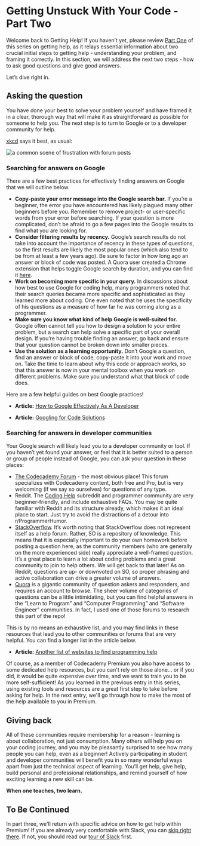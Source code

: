 # Getting Unstuck With Your Code - Part Two
Welcome back to Getting Help! If you haven’t yet, please review [Part One](https://github.com/codecademy-coaches/premium-supplemental-repo/blob/master/general-advice/05-getting-unstuck-part-one.md) of this series on getting help, as it relays essential information about two crucial initial steps to getting help - understanding your problem, and framing it correctly. In this section, we will address the next two steps - how to ask good questions and give good answers.
 
Let’s dive right in. 
 
## Asking the question 
You have done your best to solve your problem yourself and have framed it in a clear, thorough way that will make it as straightforward as possible for someone to help you. The next step is to turn to Google or to a developer community for help. 
	
[xkcd](https://xkcd.com/) says it best, as usual:

![a common scene of frustration with forum posts](https://imgs.xkcd.com/comics/wisdom_of_the_ancients.png "Wisdom of the Ancients")

 
### Searching for answers on Google
There are a few best practices for effectively finding answers on Google that we will outline below. 
 
* **Copy-paste your error message into the Google search bar.** If you’re a beginner, the error you have encountered has likely plagued many other beginners before you. Remember to remove project- or user-specific words from your error before searching.  If your question is more complicated, don’t be afraid to go a few pages into the Google results to find what you are looking for. 
* **Consider filtering results by recency.** Google’s search results do not take into account the importance of recency in these types of questions, so the first results are likely the most popular ones (which also tend to be from at least a few years ago). Be sure to factor in how long ago an answer or block of code was posted. A Quora user created a Chrome extension that helps toggle Google search by duration, and you can find it [here](https://chrome.google.com/webstore/detail/google-search-duration/gohmpbncdcmfmkoceccbdfmpjbbclnpg).
* **Work on becoming more specific in your query.** In discussions about how best to use Google for coding help, many programmers noted that their search queries became more specific and sophisticated as they learned more about coding. One even noted that he uses the specificity of his questions as a measure of how far he was coming along as a programmer. 
* **Make sure you know what kind of help Google is well-suited for.** Google often cannot tell you how to design a solution to your entire problem, but a search can help solve a specific part of your overall design. If you’re having trouble finding an answer, go back and ensure that your question cannot be broken down into smaller pieces. 
* **Use the solution as a learning opportunity.** Don’t Google a question, find an answer or block of code, copy-paste it into your work and move on. Take the time to learn about why this code or approach works, so that this answer is now in your mental toolbox when you work on different problems. Make sure you understand what that block of code does. 
 
Here are a few helpful guides on best Google practices! 
 
* **Article:** [How to Google Effectively As A Developer](https://medium.com/@niamhpower/how-to-google-effectively-as-a-developer-4ebe363afe) 
 
* **Article:** [Googling for Code Solutions](https://knightlab.northwestern.edu/2014/03/13/googling-for-code-solutions-can-be-tricky-heres-how-to-get-started/) 
 
### Searching for answers in developer communities
Your Google search will likely lead you to a developer community or tool. If you haven’t yet found your answer, or feel that it is better suited to a person or group of people instead of Google, you can ask your question in these places: 
 
* [The Codecademy Forum](https://discuss.codecademy.com/) - the most obvious place!  This forum specializes with Codecademy content, both free and Pro, but is very welcoming (if we say so ourselves) for questions of any type.
* Reddit. The [Coding Help](https://www.reddit.com/r/CodingHelp/) subreddit and programmer community are very beginner-friendly, and include exhaustive FAQs. You may be quite familiar with Reddit and its structure already, which makes it an ideal place to start.  Just try to avoid the distractions of a detour into r/ProgrammerHumor.
* [StackOverflow](https://stackoverflow.com/ "StackOverflow"). It’s worth noting that StackOverflow does not represent itself as a help forum. Rather, SO is a repository of knowledge. This means that it is especially important to do your own homework before posting a question here, as the community members (who are generally on the more experienced side) really appreciate a well-framed question. It’s a great place to learn a lot about coding problems and a great community to join to help others. We will get back to that later! As on Reddit, questions are up- or downvoted on SO, so proper phrasing and active collaboration can drive a greater volume of answers.  
* [Quora](https://quora.com/ "Quora") is a gigantic community of question askers and responders, and requires an account to browse. The sheer volume of categories of questions can be a little intimidating, but you can find helpful answers in the “Learn to Program” and “Computer Programming” and “Software Engineer” communities. In fact, I used one of those forums to research this part of the repo! 
 
This is by no means an exhaustive list, and you may find links in these resources that lead you to other communities or forums that are very helpful. You can find a longer list in the article below.

* **Article:** [Another list of websites to find programming help](https://www.hongkiat.com/blog/programming-questions-websites/)

Of course, as a member of Codecademy Premium you also have access to some dedicated help resources, but you can't rely on those alone... or if you did, it would be quite expensive over time, and we want to train you to be more self-sufficient!  As you learned in the previous entry in this series, using existing tools and resources are a great first step to take before asking for help.  In the next entry, we'll go through how to make the most of the help available to you in Premium.
 
## Giving back
All of these communities require membership for a reason - learning is about collaboration, not just consumption. Many others will help you on your coding journey, and you may be pleasantly surprised to see how many people you can help, even as a beginner! Actively participating in student and developer communities will benefit you in so many wonderful ways apart from just the technical aspect of learning. You’ll get help, give help, build personal and professional relationships, and remind yourself of how exciting learning a new skill can be. 

**When one teaches, two learn.**

## To Be Continued

In part three, we'll return with specific advice on how to get help within Premium!  If you are already very comfortable with Slack, you can [skip right there](https://github.com/codecademy-coaches/premium-supplemental-repo/blob/master/general-advice/08-getting-unstuck-part-three.md).  If not, you should read our [tour of Slack](https://github.com/codecademy-coaches/premium-supplemental-repo/blob/master/general-advice/07-how-to-use-slack.md) first.
